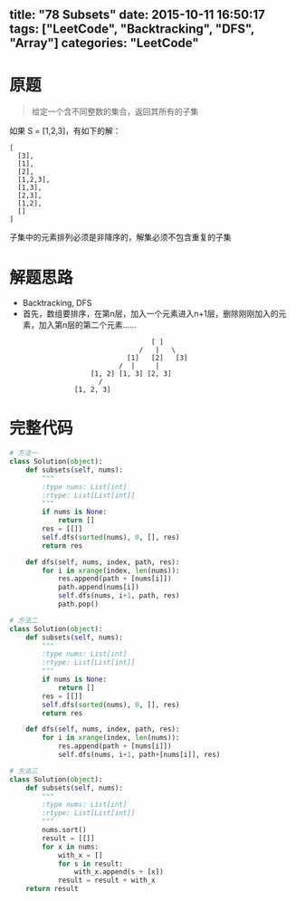 title: "78 Subsets"
date: 2015-10-11 16:50:17
tags: ["LeetCode", "Backtracking", "DFS", "Array"]
categories: "LeetCode"
---

# 原题
>给定一个含不同整数的集合，返回其所有的子集

如果 S = [1,2,3]，有如下的解：
```
[
  [3],
  [1],
  [2],
  [1,2,3],
  [1,3],
  [2,3],
  [1,2],
  []
]
```
子集中的元素排列必须是非降序的，解集必须不包含重复的子集

# 解题思路
* Backtracking, DFS
* 首先，数组要排序，在第n层，加入一个元素进入n+1层，删除刚刚加入的元素，加入第n层的第二个元素......
```
                                   [ ]
                                /   |   \
                             [1]   [2]   [3]
                           /  |     |
                    [1, 2] [1, 3] [2, 3]
                      /
                [1, 2, 3]
```

# 完整代码
```python
# 方法一
class Solution(object):
    def subsets(self, nums):
        """
        :type nums: List[int]
        :rtype: List[List[int]]
        """
        if nums is None:
            return []
        res = [[]]
        self.dfs(sorted(nums), 0, [], res)
        return res

    def dfs(self, nums, index, path, res):
        for i in xrange(index, len(nums)):
            res.append(path + [nums[i]])
            path.append(nums[i])
            self.dfs(nums, i+1, path, res)
            path.pop()

# 方法二
class Solution(object):
    def subsets(self, nums):
        """
        :type nums: List[int]
        :rtype: List[List[int]]
        """
        if nums is None:
            return []
        res = [[]]
        self.dfs(sorted(nums), 0, [], res)
        return res

    def dfs(self, nums, index, path, res):
        for i in xrange(index, len(nums)):
            res.append(path + [nums[i]])
            self.dfs(nums, i+1, path+[nums[i]], res)

# 方法三
class Solution(object):
    def subsets(self, nums):
        """
        :type nums: List[int]
        :rtype: List[List[int]]
        """
        nums.sort()
        result = [[]]
        for x in nums:
            with_x = []
            for s in result:
                with_x.append(s + [x])
            result = result + with_x
	return result
```